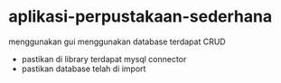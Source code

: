 # aplikasi-perpustakaan-sederhana
menggunakan gui
menggunakan database
terdapat CRUD


- pastikan di library terdapat mysql connector
- pastikan database telah di import
